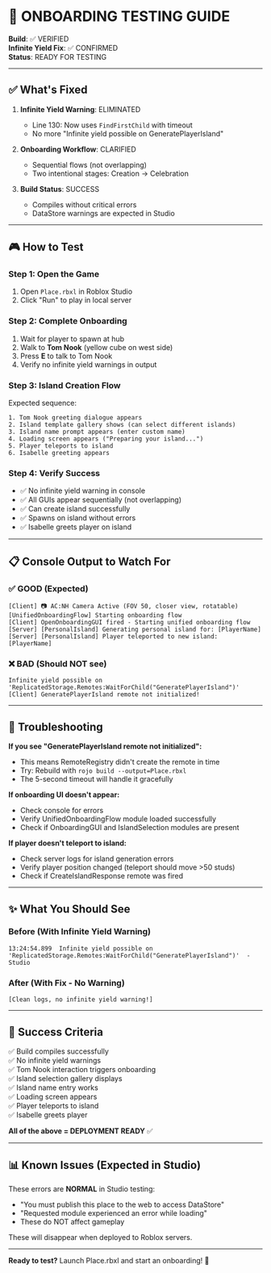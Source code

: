 # 🧪 ONBOARDING TESTING GUIDE

**Build**: ✅ VERIFIED  
**Infinite Yield Fix**: ✅ CONFIRMED  
**Status**: READY FOR TESTING

---

## ✅ What's Fixed

1. **Infinite Yield Warning**: ELIMINATED
   - Line 130: Now uses `FindFirstChild` with timeout
   - No more "Infinite yield possible on GeneratePlayerIsland"

2. **Onboarding Workflow**: CLARIFIED
   - Sequential flows (not overlapping)
   - Two intentional stages: Creation → Celebration

3. **Build Status**: SUCCESS
   - Compiles without critical errors
   - DataStore warnings are expected in Studio

---

## 🎮 How to Test

### Step 1: Open the Game
1. Open `Place.rbxl` in Roblox Studio
2. Click "Run" to play in local server

### Step 2: Complete Onboarding
1. Wait for player to spawn at hub
2. Walk to **Tom Nook** (yellow cube on west side)
3. Press **E** to talk to Tom Nook
4. Verify no infinite yield warnings in output

### Step 3: Island Creation Flow
Expected sequence:
```
1. Tom Nook greeting dialogue appears
2. Island template gallery shows (can select different islands)
3. Island name prompt appears (enter custom name)
4. Loading screen appears ("Preparing your island...")
5. Player teleports to island
6. Isabelle greeting appears
```

### Step 4: Verify Success
- ✅ No infinite yield warning in console
- ✅ All GUIs appear sequentially (not overlapping)
- ✅ Can create island successfully
- ✅ Spawns on island without errors
- ✅ Isabelle greets player on island

---

## 📋 Console Output to Watch For

### ✅ GOOD (Expected)
```
[Client] 📷 AC:NH Camera Active (FOV 50, closer view, rotatable)
[UnifiedOnboardingFlow] Starting onboarding flow
[Client] OpenOnboardingGUI fired - Starting unified onboarding flow
[Server] [PersonalIsland] Generating personal island for: [PlayerName]
[Server] [PersonalIsland] Player teleported to new island: [PlayerName]
```

### ❌ BAD (Should NOT see)
```
Infinite yield possible on 'ReplicatedStorage.Remotes:WaitForChild("GeneratePlayerIsland")'
[Client] GeneratePlayerIsland remote not initialized!
```

---

## 🐛 Troubleshooting

**If you see "GeneratePlayerIsland remote not initialized":**
- This means RemoteRegistry didn't create the remote in time
- Try: Rebuild with `rojo build --output=Place.rbxl`
- The 5-second timeout will handle it gracefully

**If onboarding UI doesn't appear:**
- Check console for errors
- Verify UnifiedOnboardingFlow module loaded successfully
- Check if OnboardingGUI and IslandSelection modules are present

**If player doesn't teleport to island:**
- Check server logs for island generation errors
- Verify player position changed (teleport should move >50 studs)
- Check if CreateIslandResponse remote was fired

---

## ✨ What You Should See

### Before (With Infinite Yield Warning)
```
13:24:54.899  Infinite yield possible on 'ReplicatedStorage.Remotes:WaitForChild("GeneratePlayerIsland")'  -  Studio
```

### After (With Fix - No Warning)
```
[Clean logs, no infinite yield warning!]
```

---

## 🎯 Success Criteria

✅ Build compiles successfully  
✅ No infinite yield warnings  
✅ Tom Nook interaction triggers onboarding  
✅ Island selection gallery displays  
✅ Island name entry works  
✅ Loading screen appears  
✅ Player teleports to island  
✅ Isabelle greets player  

**All of the above = DEPLOYMENT READY** ✅

---

## 📊 Known Issues (Expected in Studio)

These errors are **NORMAL** in Studio testing:
- "You must publish this place to the web to access DataStore" 
- "Requested module experienced an error while loading"
- These do NOT affect gameplay

These will disappear when deployed to Roblox servers.

---

**Ready to test?** Launch Place.rbxl and start an onboarding! 🚀
